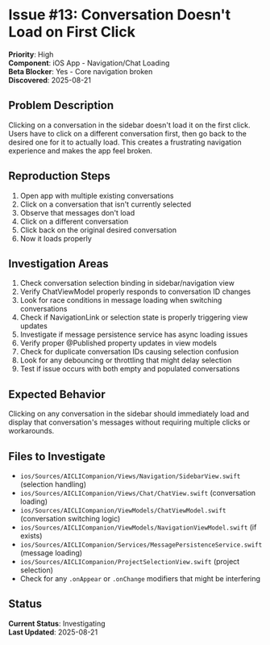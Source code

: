 # Issue #13: Conversation Doesn't Load on First Click

**Priority**: High  
**Component**: iOS App - Navigation/Chat Loading  
**Beta Blocker**: Yes - Core navigation broken  
**Discovered**: 2025-08-21

## Problem Description

Clicking on a conversation in the sidebar doesn't load it on the first click. Users have to click on a different conversation first, then go back to the desired one for it to actually load. This creates a frustrating navigation experience and makes the app feel broken.

## Reproduction Steps

1. Open app with multiple existing conversations
2. Click on a conversation that isn't currently selected
3. Observe that messages don't load
4. Click on a different conversation
5. Click back on the original desired conversation
6. Now it loads properly

## Investigation Areas

1. Check conversation selection binding in sidebar/navigation view
2. Verify ChatViewModel properly responds to conversation ID changes
3. Look for race conditions in message loading when switching conversations
4. Check if NavigationLink or selection state is properly triggering view updates
5. Investigate if message persistence service has async loading issues
6. Verify proper @Published property updates in view models
7. Check for duplicate conversation IDs causing selection confusion
8. Look for any debouncing or throttling that might delay selection
9. Test if issue occurs with both empty and populated conversations

## Expected Behavior

Clicking on any conversation in the sidebar should immediately load and display that conversation's messages without requiring multiple clicks or workarounds.

## Files to Investigate

- `ios/Sources/AICLICompanion/Views/Navigation/SidebarView.swift` (selection handling)
- `ios/Sources/AICLICompanion/Views/Chat/ChatView.swift` (conversation loading)
- `ios/Sources/AICLICompanion/ViewModels/ChatViewModel.swift` (conversation switching logic)
- `ios/Sources/AICLICompanion/ViewModels/NavigationViewModel.swift` (if exists)
- `ios/Sources/AICLICompanion/Services/MessagePersistenceService.swift` (message loading)
- `ios/Sources/AICLICompanion/ProjectSelectionView.swift` (project selection)
- Check for any `.onAppear` or `.onChange` modifiers that might be interfering

## Status

**Current Status**: Investigating  
**Last Updated**: 2025-08-21